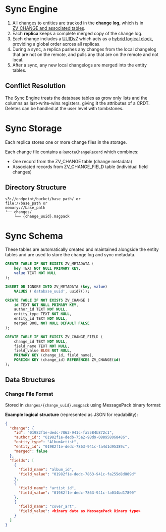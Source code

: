 # Sync Engine

1. All changes to entities are tracked in the **change log**, which is in 
[ZV_CHANGE and associated tables](#sync-schema). 
2. Each **replica** keeps a complete merged copy of the change log.
3. Each change includes a [UUIDv7](https://datatracker.ietf.org/doc/html/draft-peabody-dispatch-new-uuid-format)
which acts as a [hybrid logical clock](https://muratbuffalo.blogspot.com/2014/07/hybrid-logical-clocks.html),
providing a global order across all replicas.
4. During a sync, a replica pushes any changes from the local changelog that
are not on the remote, and pulls any that are on the remote and not local.
5. After a sync, any new local changelogs are merged into the entity tables.

## Conflict Resolution

The Sync Engine treats the database tables as grow only lists and the columns
as last-write-wins registers, giving it the attributes of a CRDT. Deletes can
be handled at the user level with tombstones.

# Sync Storage

Each replica stores one or more change files in the storage.

Each change file contains a `RemoteChangeRecord` which combines:
- One record from the ZV_CHANGE table (change metadata)
- Associated records from ZV_CHANGE_FIELD table (individual field changes)


## Directory Structure

```
s3://endpoint/bucket/base_path/ or
file://base_path or
memory://base_path
└── changes/
	└── {change_uuid}.msgpack
```


# Sync Schema

These tables are automatically created and maintained alongside the entity tables and are used to store the change log and sync metadata.

```sql
CREATE TABLE IF NOT EXISTS ZV_METADATA (
	key TEXT NOT NULL PRIMARY KEY,
	value TEXT NOT NULL
);

INSERT OR IGNORE INTO ZV_METADATA (key, value) 
	VALUES ('database_uuid', uuid7());

CREATE TABLE IF NOT EXISTS ZV_CHANGE (
	id TEXT NOT NULL PRIMARY KEY,
	author_id TEXT NOT NULL,
	entity_type TEXT NOT NULL,
	entity_id TEXT NOT NULL,
	merged BOOL NOT NULL DEFAULT FALSE
);

CREATE TABLE IF NOT EXISTS ZV_CHANGE_FIELD (
	change_id TEXT NOT NULL,
	field_name TEXT NOT NULL,
	field_value BLOB NOT NULL,
	PRIMARY KEY (change_id, field_name),
	FOREIGN KEY (change_id) REFERENCES ZV_CHANGE(id)
);
```

## Data Structures

### Change File Format

Stored in `changes/{change_uuid}.msgpack` using MessagePack binary format:

**Example logical structure** (represented as JSON for readability):
```json
{
  "change": {
    "id": "01982f1e-dedc-7863-941c-fa5584b872c1",
    "author_id": "01982f1e-dedb-75a2-98d9-088958068486",
    "entity_type": "AlbumArtist",
    "entity_id": "01982f1e-dedc-7863-941c-fa4d1d95389c",
    "merged": false
  },
  "fields": [
    {
      "field_name": "album_id",
      "field_value": "01982f1e-dedc-7863-941c-fa255d8d889d"
    },
    {
      "field_name": "artist_id", 
      "field_value": "01982f1e-dedc-7863-941c-fa034bd17890"
    },
    {
      "field_name": "cover_art",
      "field_value": <binary data as MessagePack Binary type>
    }
  ]
}
```
